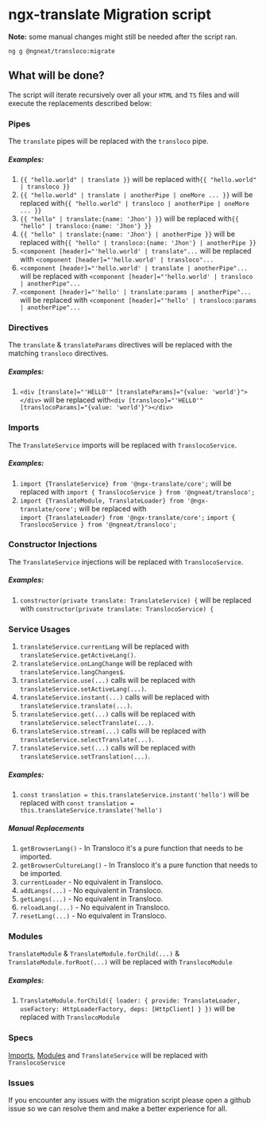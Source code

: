 # ngx-translate Migration script

**Note:** some manual changes might still be needed after the script ran.

`ng g @ngneat/transloco:migrate`

## What will be done?

The script will iterate recursively over all your `HTML` and `TS` files and will execute the replacements described below:

### Pipes

The `translate` pipes will be replaced with the `transloco` pipe.

##### Examples:

1. `{{ "hello.world" | translate }}` will be replaced with`{{ "hello.world" | transloco }}`
2. `{{ "hello.world" | translate | anotherPipe | oneMore ... }}` will be replaced with`{{ "hello.world" | transloco | anotherPipe | oneMore ... }}`
3. `{{ "hello" | translate:{name: 'Jhon'} }}` will be replaced with`{{ "hello" | transloco:{name: 'Jhon'} }}`
4. `{{ "hello" | translate:{name: 'Jhon'} | anotherPipe }}` will be replaced with`{{ "hello" | transloco:{name: 'Jhon'} | anotherPipe }}`
5. `<component [header]="'hello.world' | translate"...` will be replaced with `<component [header]="'hello.world' | transloco"...`
6. `<component [header]="'hello.world' | translate | anotherPipe"...` will be replaced with `<component [header]="'hello.world' | transloco | anotherPipe"...`
7. `<component [header]="'hello' | translate:params | anotherPipe"...` will be replaced with `<component [header]="'hello' | transloco:params | anotherPipe"...`

### Directives

The `translate` & `translateParams` directives will be replaced with the matching `transloco` directives.

##### Examples:

1. `<div [translate]="'HELLO'" [translateParams]="{value: 'world'}"></div>` will be replaced with`<div [transloco]="'HELLO'" [translocoParams]="{value: 'world'}"></div>`

### Imports

The `TranslateService` imports will be replaced with `TranslocoService`.

##### Examples:

1. `import {TranslateService} from '@ngx-translate/core';` will be replaced with `import { TranslocoService } from '@ngneat/transloco';`
2. `import {TranslateModule, TranslateLoader} from '@ngx-translate/core';` will be replaced with  
    `import {TranslateLoader} from '@ngx-translate/core';`
   `import { TranslocoService } from '@ngneat/transloco';`

### Constructor Injections

The `TranslateService` injections will be replaced with `TranslocoService`.

##### Examples:

1. `constructor(private translate: TranslateService) {` will be replaced with `constructor(private translate: TranslocoService) {`

### Service Usages

1. `translateService.currentLang` will be replaced with `translateService.getActiveLang()`.
2. `translateService.onLangChange` will be replaced with `translateService.langChanges$`.
3. `translateService.use(...)` calls will be replaced with `translateService.setActiveLang(...)`.
4. `translateService.instant(...)` calls will be replaced with `translateService.translate(...)`.
5. `translateService.get(...)` calls will be replaced with `translateService.selectTranslate(...)`.
6. `translateService.stream(...)` calls will be replaced with `translateService.selectTranslate(...)`.
7. `translateService.set(...)` calls will be replaced with `translateService.setTranslation(...)`.

##### Examples:

1. `const translation = this.translateService.instant('hello')` will be replaced with `const translation = this.translateService.translate('hello')`

##### Manual Replacements

1. `getBrowserLang()` - In Transloco it's a pure function that needs to be imported.
2. `getBrowserCultureLang()` - In Transloco it's a pure function that needs to be imported.
3. `currentLoader` - No equivalent in Transloco.
4. `addLangs(...)` - No equivalent in Transloco.
5. `getLangs(...)` - No equivalent in Transloco.
6. `reloadLang(...)` - No equivalent in Transloco.
7. `resetLang(...)` - No equivalent in Transloco.

### Modules

`TranslateModule` & `TranslateModule.forChild(...)` & `TranslateModule.forRoot(...)` will be replaced with `TranslocoModule`

##### Examples:

1. `TranslateModule.forChild({ loader: { provide: TranslateLoader, useFactory: HttpLoaderFactory, deps: [HttpClient] } })` will be replaced with `TranslocoModule`

### Specs

[Imports](#imports), [Modules](#modules) and `TranslateService` will be replaced with `TranslocoService`

### Issues

If you encounter any issues with the migration script please open a github issue so we can resolve them and make a better experience for all.

